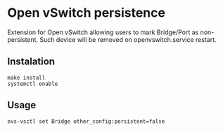 # Open vSwitch persistence

Extension for Open vSwitch allowing users to mark Bridge/Port as
non-persistent. Such device will be removed on openvswitch.service restart.


## Instalation

```
make install
systemctl enable
```


## Usage

```
ovs-vsctl set Bridge other_config:persistent=false
```
